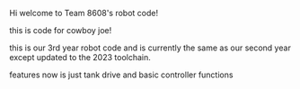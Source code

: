 Hi welcome to Team 8608's robot code!

this is code for cowboy joe!

this is our 3rd year robot code and is currently the same as our second year except updated to the 2023 toolchain. 

features now is just tank drive and basic controller functions